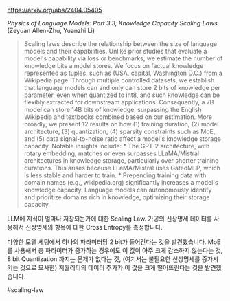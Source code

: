 https://arxiv.org/abs/2404.05405

*Physics of Language Models: Part 3.3, Knowledge Capacity Scaling Laws* (Zeyuan Allen-Zhu, Yuanzhi Li)

> Scaling laws describe the relationship between the size of language models and their capabilities. Unlike prior studies that evaluate a model's capability via loss or benchmarks, we estimate the number of knowledge bits a model stores. We focus on factual knowledge represented as tuples, such as (USA, capital, Washington D.C.) from a Wikipedia page. Through multiple controlled datasets, we establish that language models can and only can store 2 bits of knowledge per parameter, even when quantized to int8, and such knowledge can be flexibly extracted for downstream applications. Consequently, a 7B model can store 14B bits of knowledge, surpassing the English Wikipedia and textbooks combined based on our estimation. More broadly, we present 12 results on how (1) training duration, (2) model architecture, (3) quantization, (4) sparsity constraints such as MoE, and (5) data signal-to-noise ratio affect a model's knowledge storage capacity. Notable insights include: * The GPT-2 architecture, with rotary embedding, matches or even surpasses LLaMA/Mistral architectures in knowledge storage, particularly over shorter training durations. This arises because LLaMA/Mistral uses GatedMLP, which is less stable and harder to train. * Prepending training data with domain names (e.g., wikipedia.org) significantly increases a model's knowledge capacity. Language models can autonomously identify and prioritize domains rich in knowledge, optimizing their storage capacity.

LLM에 지식이 얼마나 저장되는가에 대한 Scaling Law. 가공의 신상명세 데이터를 사용해서 신상명세의 항목에 대한 Cross Entropy를 측정합니다.

다양한 모델 세팅에서 하나의 파라미터당 2 bit가 들어간다는 것을 발견했습니다. MoE를 사용해서 총 파라미터가 증가하는 경우에도 이 값이 아주 크게 감소하지 않는다는 것, 8 bit Quantization 까지는 문제가 없다는 것, (여기서는 불필요한 신상명세를 증가시키는 것으로 모사한) 저퀄리티의 데이터 추가가 이 값을 크게 떨어뜨린다는 것을 발견했습니다.

#scaling-law 